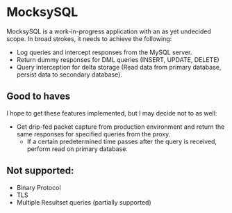 # MocksySQL

MocksySQL is a work-in-progress application with an as yet undecided scope. In broad strokes, it needs to achieve the
following:

* Log queries and intercept responses from the MySQL server.
* Return dummy responses for DML queries (INSERT, UPDATE, DELETE)
* Query interception for delta storage (Read data from primary database, persist data to secondary database).

## Good to haves

I hope to get these features implemented, but I may decide not to as well:

* Get drip-fed packet capture from production environment and return the same responses for specified queries from the
  proxy.
    * If a certain predetermined time passes after the query is received, perform read on primary database.

## Not supported:

* Binary Protocol
* TLS
* Multiple Resultset queries (partially supported)